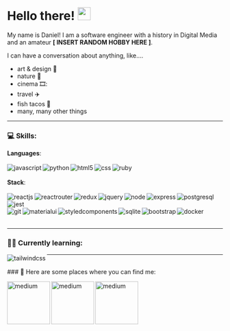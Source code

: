 # Hello there! <img src="https://raw.githubusercontent.com/MartinHeinz/MartinHeinz/master/wave.gif" width="30px">

My name is Daniel!  I am a software engineer with a history in Digital Media and an amateur **[ INSERT RANDOM HOBBY HERE ]**.

I can have a conversation about anything, like....
- art & design 📐
- nature 🌳
- cinema 🎞️:
- travel :airplane:
- fish tacos :taco:
- many, many other things

-------

### 💻 Skills:
**Languages**:
<br />
<br />
<img align="left" alt="javascript" src="https://img.shields.io/badge/JavaScript-F7DF1E?style=for-the-badge&logo=javascript&logoColor=black" />
<img align="left" alt="python" src="https://img.shields.io/badge/Python-3776AB?style=for-the-badge&logo=python&logoColor=white" />
<img align="left" alt="html5" src="https://img.shields.io/badge/HTML5-E34F26?style=for-the-badge&logo=html5&logoColor=white" />
<img align="left" alt="css" src="https://img.shields.io/badge/CSS-239120?&style=for-the-badge&logo=css3&logoColor=white" />
<img align="left" alt="ruby" src="https://img.shields.io/badge/Ruby-CC342D?style=for-the-badge&logo=ruby&logoColor=white" />
<br />
<br />
**Stack**:
<br />
<br />
<img align="left" alt="reactjs" src="https://img.shields.io/badge/React-20232A?style=for-the-badge&logo=react&logoColor=61DAFB" />
<img align="left" alt="reactrouter" src="https://img.shields.io/badge/React_Router-CA4245?style=for-the-badge&logo=react-router&logoColor=white" />
<img align="left" alt="redux" src="https://img.shields.io/badge/Redux-593D88?style=for-the-badge&logo=redux&logoColor=white" />
<img align="left" alt="jquery" src="https://img.shields.io/badge/jQuery-0769AD?style=for-the-badge&logo=jquery&logoColor=white" />
<img align="left" alt="node" src="https://img.shields.io/badge/Node.js-339933?style=for-the-badge&logo=nodedotjs&logoColor=white" />
<img align="left" alt="express" src="https://img.shields.io/badge/Express.js-000000?style=for-the-badge&logo=express&logoColor=white" />
<img align="left" alt="postgresql" src="https://img.shields.io/badge/PostgreSQL-316192?style=for-the-badge&logo=postgresql&logoColor=white" />
<img align="left" alt="jest" src="https://img.shields.io/badge/Jest-C21325?style=for-the-badge&logo=jest&logoColor=white" />
<br />
<br />
<img align="left" alt="git" src="https://img.shields.io/badge/Git-F05032?style=for-the-badge&logo=git&logoColor=white" />
<img align="left" alt="materialui" src="https://img.shields.io/badge/Material--UI-0081CB?style=for-the-badge&logo=material-ui&logoColor=white" />
<img align="left" alt="styledcomponents" src="https://img.shields.io/badge/styled--components-DB7093?style=for-the-badge&logo=styled-components&logoColor=white" />
<img align="left" alt="sqlite" src="https://img.shields.io/badge/SQLite-07405E?style=for-the-badge&logo=sqlite&logoColor=white" />
<img align="left" alt="bootstrap" src="https://img.shields.io/badge/Bootstrap-563D7C?style=for-the-badge&logo=bootstrap&logoColor=white" />
<img align="left" alt="docker" src="https://img.shields.io/badge/Docker-2CA5E0?style=for-the-badge&logo=docker&logoColor=white" />
<br />
<br />

-------

### 🧑‍💻 Currently learning:
<img align="left" alt="tailwindcss" src="https://img.shields.io/badge/Tailwind_CSS-38B2AC?style=for-the-badge&logo=tailwind-css&logoColor=white" />

-------
<br />
### 🔎 Here are some places where you can find me:

[<img align="left" width="100px" alt="medium" src="https://img.shields.io/badge/medium-%2312100E.svg?&style=for-the-badge&logo=medium&logoColor=white" />][blog]
<!-- [<img align="left" width="100px" alt="medium" src="https://img.shields.io/badge/Medium-12100E?style=for-the-badge&logo=medium&logoColor=white" />][blog] -->

[<img align="left" width="100px" alt="medium" src="https://img.shields.io/badge/LinkedIn-0077B5?style=for-the-badge&logo=linkedin&logoColor=white" />][linkedin]
<!-- [<img align="left" width="100px" alt="medium" src="https://img.shields.io/badge/Twitter-1DA1F2?style=for-the-badge&logo=twitter&logoColor=white" />][twitter] -->
[<img align="left" width="100px" alt="medium" src="https://img.shields.io/badge/Twitter-1DA1F2?style=for-the-badge&logo=twitter&logoColor=white" />][twitter]

[blog]: https://medium.com/@trialsanderrors/
[linkedin]: https://www.linkedin.com/in/daniel-b-kim-a2b4032a/
[twitter]: https://twitter.com/darnielbkerm/
